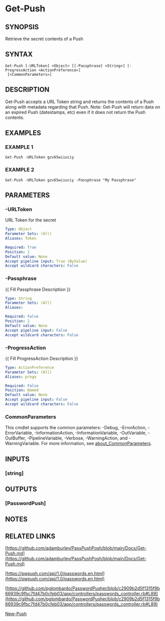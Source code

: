 # Get-Push

## SYNOPSIS
Retrieve the secret contents of a Push

## SYNTAX

```
Get-Push [-URLToken] <Object> [[-Passphrase] <String>] [-ProgressAction <ActionPreference>]
 [<CommonParameters>]
```

## DESCRIPTION
Get-Push accepts a URL Token string and returns the contents of a Push along with
metadata regarding that Push.
Note: Get-Push will return data on an expired
Push (datestamps, etc) even if it does not return the Push contents.

## EXAMPLES

### EXAMPLE 1
```
Get-Push -URLToken gzv65wiiuciy
```

### EXAMPLE 2
```
Get-Push -URLToken gzv65wiiuciy -Passphrase "My Passphrase"
```

## PARAMETERS

### -URLToken
URL Token for the secret

```yaml
Type: Object
Parameter Sets: (All)
Aliases: Token

Required: True
Position: 1
Default value: None
Accept pipeline input: True (ByValue)
Accept wildcard characters: False
```

### -Passphrase
{{ Fill Passphrase Description }}

```yaml
Type: String
Parameter Sets: (All)
Aliases:

Required: False
Position: 2
Default value: None
Accept pipeline input: False
Accept wildcard characters: False
```

### -ProgressAction
{{ Fill ProgressAction Description }}

```yaml
Type: ActionPreference
Parameter Sets: (All)
Aliases: proga

Required: False
Position: Named
Default value: None
Accept pipeline input: False
Accept wildcard characters: False
```

### CommonParameters
This cmdlet supports the common parameters: -Debug, -ErrorAction, -ErrorVariable, -InformationAction, -InformationVariable, -OutVariable, -OutBuffer, -PipelineVariable, -Verbose, -WarningAction, and -WarningVariable. For more information, see [about_CommonParameters](http://go.microsoft.com/fwlink/?LinkID=113216).

## INPUTS

### [string]
## OUTPUTS

### [PasswordPush]
## NOTES

## RELATED LINKS

[https://github.com/adamburley/PassPushPosh/blob/main/Docs/Get-Push.md](https://github.com/adamburley/PassPushPosh/blob/main/Docs/Get-Push.md)

[https://pwpush.com/api/1.0/passwords.en.html](https://pwpush.com/api/1.0/passwords.en.html)

[https://github.com/pglombardo/PasswordPusher/blob/c2909b2d5f1315f9b66939c9fbc7fd47b0cfeb03/app/controllers/passwords_controller.rb#L89](https://github.com/pglombardo/PasswordPusher/blob/c2909b2d5f1315f9b66939c9fbc7fd47b0cfeb03/app/controllers/passwords_controller.rb#L89)

[New-Push]()

